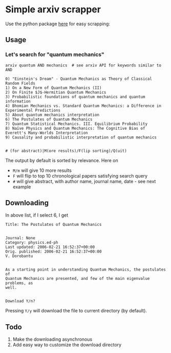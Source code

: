 # Simple arxiv scrapper

Use the python package [here](https://github.com/lukasschwab/arxiv.py) for easy scrapping:

## Usage 

### Let's search for "quantum mechanics"

```
arxiv quantum AND mechanics  # see arxiv API for keywords similar to AND

0) "Einstein's Dream" - Quantum Mechanics as Theory of Classical Random Fields
1) On a New Form of Quantum Mechanics (II)
2) On Finite $J$-Hermitian Quantum Mechanics
3) Probabilistic foundations of quantum mechanics and quantum information
4) Bhomian Mechanics vs. Standard Quantum Mechanics: a Difference in Experimental Predictions
5) About quantum mechanics interpretation
6) The Postulates of Quantum Mechanics
7) Quantum Statistical Mechanics. III. Equilibrium Probability
8) Naïve Physics and Quantum Mechanics: The Cognitive Bias of Everett's Many-Worlds Interpretation
9) Causality and probabilistic interpretation of quantum mechanics


# (for abstract)|M(ore results)/F(lip sorting)/Q(uit)
```

The output by default is sorted by relevance. Here on 

- `M/m` will give 10 more results
- `F` will flip to top 10 chronological papers satisfying search query
- `#` will give abstract, with author name, journal name, date - see next example

## Downloading

In above list, if I select 6, I get

```
Title: The Postulates of Quantum Mechanics


Journal: None
Category: physics.ed-ph
Last updated: 2006-02-21 16:52:37+00:00
Orig. published: 2006-02-21 16:52:37+00:00
V. Dorobantu


As a starting point in understanding Quantum Mechanics, the postulates of
Quantum Mechanics are presented, and few of the main eigenvalue problems, as
well.


Download Y/n?

```

Pressing `Y/y` will download the file to current directory (by default). 


## Todo

1. Make the downloading asynchronous
2. Add easy way to customize the download directory
